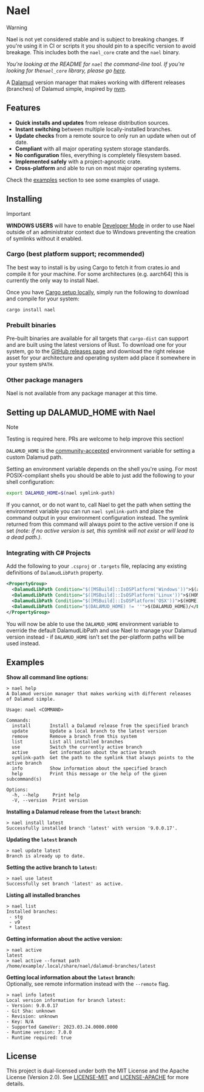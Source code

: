 # Nael

> [!WARNING]  
> Nael is not yet considered stable and is subject to breaking changes. If you're using it in CI or scripts it you should pin to a specific version to avoid breakage. This includes both the `nael_core` crate and the `nael` binary.

*You're looking at the README for `nael` the command-line tool. If you're looking for the`nael_core` library, please go [here](./crates/core/).*

A [Dalamud](https://github.com/goatcorp/Dalamud) version manager that makes working with different releases (branches) of Dalamud simple, inspired by [nvm](https://github.com/nvm-sh/nvm).

## Features

- **Quick installs and updates** from release distribution sources.
- **Instant switching** between multiple locally-installed branches.
- **Update checks** from a remote source to only run an update when out of date.
- **Compliant** with all major operating system storage standards.
- **No configuration** files, everything is completely filesystem based.
- **Implemented safely** with a project-agnostic crate.
- **Cross-platform** and able to run on most major operating systems.

Check the [examples](#examples) section to see some examples of usage. 

## Installing

> [!IMPORTANT]  
> **WINDOWS USERS** will have to enable [Developer Mode](https://learn.microsoft.com/en-us/windows/apps/get-started/developer-mode-features-and-debugging) in order to use Nael outside of an administrator context due to Windows preventing the creation of symlinks without it enabled.

### Cargo (best platform support; recommended)

The best way to install is by using Cargo to fetch it from crates.io and compile it for your machine. For some architectures (e.g. aarch64) this is currently the only way to install Nael.

Once you have [Cargo setup locally](https://www.rust-lang.org/tools/install), simply run the following to download and compile for your system:

```
cargo install nael
```

### Prebuilt binaries

Pre-built binaries are available for all targets that `cargo-dist` can support and are built using the latest versions of Rust. To download one for your system, go to the [GitHub releases page](https://github.com/Blooym/Nael/releases/latest) and download the right release asset for your architecture and operating system add place it somewhere in your system `$PATH`.

### Other package managers

Nael is not available from any package manager at this time.

## Setting up DALAMUD_HOME with Nael

> [!NOTE]  
> Testing is required here. PRs are welcome to help improve this section!

`DALAMUD_HOME` is the [community-accepted](https://github.com/goatcorp/SamplePlugin/blob/c1dacec1e1f56ac798a9ffd5703f6101b8aa054e/SamplePlugin/Dalamud.Plugin.Bootstrap.targets) environment variable for setting a custom Dalamud path.

Setting an environment variable depends on the shell you're using. For most POSIX-compliant shells you should be able to just add the following to your shell configuration:

```sh
export DALAMUD_HOME=$(nael symlink-path)
```

If you cannot, or do not want to, call Nael to get the path when setting the environment variable you can run `nael symlink-path` and place the command output in your environment configuration instead. The symlink returned from this command will always point to the active version if one is set *(note: if no active version is set, this symlink will not exist or will lead to a dead path.)*.

### Integrating with C# Projects

Add the following to your `.csproj` or `.targets` file, replacing any existing definitions of `DalamudLibPath` property.

```xml
<PropertyGroup>
  <DalamudLibPath Condition="$([MSBuild]::IsOSPlatform('Windows'))">$(appdata)\XIVLauncher\addon\Hooks\dev\</DalamudLibPath>
  <DalamudLibPath Condition="$([MSBuild]::IsOSPlatform('Linux'))">$(HOME)/.xlcore/dalamud/Hooks/dev/</DalamudLibPath>
  <DalamudLibPath Condition="$([MSBuild]::IsOSPlatform('OSX'))">$(HOME)/Library/Application Support/XIV on Mac/dalamud/Hooks/dev/</DalamudLibPath>
  <DalamudLibPath Condition="$(DALAMUD_HOME) != ''">$(DALAMUD_HOME)/</DalamudLibPath>
</PropertyGroup>
```

You will now be able to use the `DALAMUD_HOME` environment variable to override the default DalamudLibPath and use Nael to manage your Dalamud version instead - if `DALAMUD_HOME` isn't set the per-platform paths will be used instead.

## Examples

**Show all command line options:**
```
> nael help
A Dalamud version manager that makes working with different releases of Dalamud simple.

Usage: nael <COMMAND>

Commands:
  install       Install a Dalamud release from the specified branch
  update        Update a local branch to the latest version
  remove        Remove a branch from this system
  list          List all installed branches
  use           Switch the currently active branch
  active        Get information about the active branch
  symlink-path  Get the path to the symlink that always points to the active branch
  info          Show information about the specified branch
  help          Print this message or the help of the given subcommand(s)

Options:
  -h, --help     Print help
  -V, --version  Print version
```

**Installing a Dalamud release from the `latest` branch:**
```
> nael install latest
Successfully installed branch 'latest' with version '9.0.0.17'.
```

**Updating the `latest` branch**
```
> nael update latest
Branch is already up to date.
```

**Setting the active branch to `latest`:**
```
> nael use latest
Successfully set branch 'latest' as active.
```

**Listing all installed branches**
```
> nael list
Installed branches:
 - stg
 - v9
 * latest
```

**Getting information about the active version:**
```
> nael active
latest
> nael active --format path
/home/example/.local/share/nael/dalamud-branches/latest
```

**Getting local information about the `latest` branch:**   
Optionally, see remote information instead with the `--remote` flag.
```
> nael info latest
Local version information for branch latest:
- Version: 9.0.0.17
- Git Sha: unknown
- Revision: unknown
- Key: N/A
- Supported GameVer: 2023.03.24.0000.0000
- Runtime version: 7.0.0
- Runtime required: true
```

## License

This project is dual-licensed under both the MIT License and the Apache License (Version 2.0). See [LICENSE-MIT](./LICENSE-MIT) and [LICENSE-APACHE](./LICENSE-APACHE) for more details.
